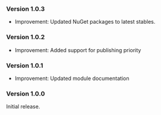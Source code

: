 ### Version 1.0.3

- Improvement: Updated NuGet packages to latest stables.

### Version 1.0.2

- Improvement: Added support for publishing priority

### Version 1.0.1

- Improvement: Updated module documentation

### Version 1.0.0

Initial release.
